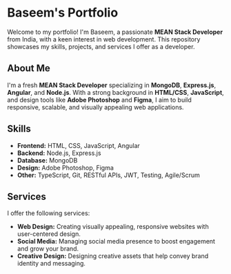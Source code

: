 # Baseem's Portfolio

Welcome to my portfolio! I'm Baseem, a passionate **MEAN Stack Developer** from India, with a keen interest in web development. This repository showcases my skills, projects, and services I offer as a developer.

## About Me

I'm a fresh **MEAN Stack Developer** specializing in **MongoDB**, **Express.js**, **Angular**, and **Node.js**. With a strong background in **HTML/CSS**, **JavaScript**, and design tools like **Adobe Photoshop** and **Figma**, I aim to build responsive, scalable, and visually appealing web applications.

## Skills

- **Frontend:** HTML, CSS, JavaScript, Angular
- **Backend:** Node.js, Express.js
- **Database:** MongoDB
- **Design:** Adobe Photoshop, Figma
- **Other:** TypeScript, Git, RESTful APIs, JWT, Testing, Agile/Scrum

## Services

I offer the following services:
- **Web Design:** Creating visually appealing, responsive websites with user-centered design.
- **Social Media:** Managing social media presence to boost engagement and grow your brand.
- **Creative Design:** Designing creative assets that help convey brand identity and messaging.

